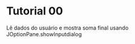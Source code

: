 Tutorial 00
===========

Lê dados do usuário e mostra soma final usando JOptionPane.showInputdialog
